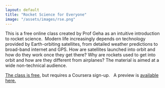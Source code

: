 ```yaml
---
layout: default
title: "Rocket Science for Everyone"
image: "/assets/images/rse.png"
---
```


This is a free online class created by Prof Geha as an intuitive introduction to rocket science.  Modern life increasingly depends on technology provided by Earth-orbiting satellites, from detailed weather predictions to broad-band internet and GPS. How are satellites launched into orbit and how do they work once they get there? Why are rockets used to get into orbit and how are they different from airplanes? The material is aimed at a wide non-technical audience.  

<a href="https://online.yale.edu/courses/rocket-science-everyone">The class is free</a>, but requires a Coursera sign-up.   A preview is <a href="https://www.youtube.com/watch?v=hBE00PL04FM">available here.</a>
